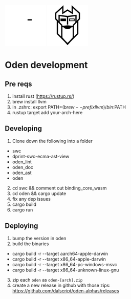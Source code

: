 ![logo-dark](./oden-dark.png#gh-dark-mode-only)
![logo-light](./oden-light.png#gh-light-mode-only)

# Oden development

## Pre reqs

1. install rust (https://rustup.rs/)
2. brew install llvm
3. in .zshrc: export PATH=$(brew --prefix llvm)/bin:$PATH
4. rustup target add your-arch-here

## Developing

1. Clone down the following into a folder

- swc
- dprint-swc-ecma-ast-view
- oden_lint
- oden_doc
- oden_ast
- oden

2. cd swc && comment out binding_core_wasm
3. cd oden && cargo update
4. fix any dep issues
5. cargo build
6. cargo run

## Deploying

1. bump the version in oden
2. build the binaries

- cargo build -r --target aarch64-apple-darwin
- cargo build -r --target x86_64-apple-darwin
- cargo build -r --target x86_64-pc-windows-msvc
- cargo build -r --target x86_64-unknown-linux-gnu

3. zip each `oden` as `oden-[arch].zip`
4. create a new release in github with those zips: https://github.com/dalscript/oden-alphas/releases
